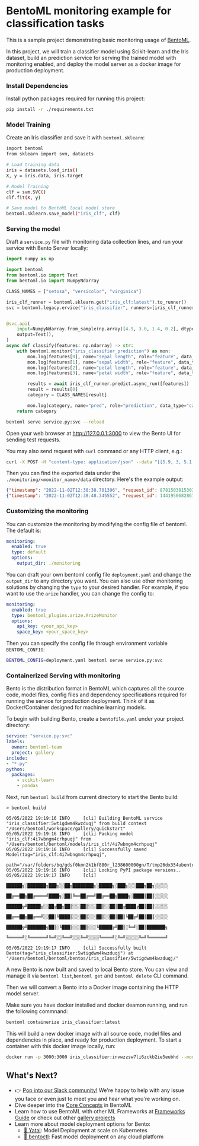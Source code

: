 # BentoML monitoring example for classification tasks

This is a sample project demonstrating basic monitoring usage of [BentoML](https://github.com/bentoml).

In this project, we will train a classifier model using Scikit-learn and the Iris dataset, build
an prediction service for serving the trained model with monitoring enabled, and deploy the
model server as a docker image for production deployment.

### Install Dependencies

Install python packages required for running this project:
```bash
pip install -r ./requirements.txt
```

### Model Training

Create an Iris classifier and save it with `bentoml.sklearn`:

```bash
import bentoml
from sklearn import svm, datasets

# Load training data
iris = datasets.load_iris()
X, y = iris.data, iris.target

# Model Training
clf = svm.SVC()
clf.fit(X, y)

# Save model to BentoML local model store
bentoml.sklearn.save_model("iris_clf", clf)
```

### Serving the model
Draft a `service.py` file with monitoring data collection lines, and run your service with Bento Server locally:

```python
import numpy as np

import bentoml
from bentoml.io import Text
from bentoml.io import NumpyNdarray

CLASS_NAMES = ["setosa", "versicolor", "virginica"]

iris_clf_runner = bentoml.sklearn.get("iris_clf:latest").to_runner()
svc = bentoml.legacy.ervice("iris_classifier", runners=[iris_clf_runner])


@svc.api(
    input=NumpyNdarray.from_sample(np.array([4.9, 3.0, 1.4, 0.2], dtype=np.double)),
    output=Text(),
)
async def classify(features: np.ndarray) -> str:
    with bentoml.monitor("iris_classifier_prediction") as mon:
        mon.log(features[0], name="sepal length", role="feature", data_type="numerical")
        mon.log(features[1], name="sepal width", role="feature", data_type="numerical")
        mon.log(features[2], name="petal length", role="feature", data_type="numerical")
        mon.log(features[3], name="petal width", role="feature", data_type="numerical")

        results = await iris_clf_runner.predict.async_run([features])
        result = results[0]
        category = CLASS_NAMES[result]

        mon.log(category, name="pred", role="prediction", data_type="categorical")
    return category
```

```bash
bentoml serve service.py:svc --reload
```

Open your web browser at http://127.0.0.1:3000 to view the Bento UI for sending test requests.

You may also send request with `curl` command or any HTTP client, e.g.:

```bash
curl -X POST -H "content-type: application/json" --data "[[5.9, 3, 5.1, 1.8]]" http://127.0.0.1:3000/classify
```


Then you can find the exported data under the `./monitoring/<monitor_name>/data` directory.
Here's the example output:

```json
{"timestamp": "2022-11-02T12:38:38.701396", "request_id": 8781503815303167270, "sepal length": 5.9, "sepal width": 3.0, "petal length": 1.4, "petal width": 0.2, "pred": "0"}
{"timestamp": "2022-11-02T12:38:48.345552", "request_id": 14419506828678509143, "sepal length": 4.9, "sepal width": 3.0, "petal length": 1.4, "petal width": 0.2, "pred": "0"}
```


### Customizing the monitoring

You can customize the monitoring by modifying the config file of bentoml. The default is:

```yaml
monitoring:
  enabled: true
  type: default
  options:
    output_dir: ./monitoring
```

You can draft your own bentoml config file `deployment.yaml` and change the `output_dir` to any directory you want. You can also use other monitoring solutions by changing the `type` to your desired handler. For example, if you want to use the `arize` handler, you can change the config to:

```yaml
monitoring:
  enabled: true
  type: bentoml_plugins.arize.ArizeMonitor
  options:
    api_key: <your_api_key>
    space_key: <your_space_key>
```

Then you can specify the config file through environment variable `BENTOML_CONFIG`:
```bash
BENTOML_CONFIG=deployment.yaml bentoml serve service.py:svc
```


### Containerized Serving with monitoring

Bento is the distribution format in BentoML which captures all the source code, model files, config
files and dependency specifications required for running the service for production deployment. Think
of it as Docker/Container designed for machine learning models.

To begin with building Bento, create a `bentofile.yaml` under your project directory:

```yaml
service: "service.py:svc"
labels:
  owner: bentoml-team
  project: gallery
include:
- "*.py"
python:
  packages:
    - scikit-learn
    - pandas
```

Next, run `bentoml build` from current directory to start the Bento build:

```
> bentoml build

05/05/2022 19:19:16 INFO     [cli] Building BentoML service "iris_classifier:5wtigdwm4kwzduqj" from build context "/Users/bentoml/workspace/gallery/quickstart"
05/05/2022 19:19:16 INFO     [cli] Packing model "iris_clf:4i7wbngm4crhpuqj" from "/Users/bentoml/bentoml/models/iris_clf/4i7wbngm4crhpuqj"
05/05/2022 19:19:16 INFO     [cli] Successfully saved Model(tag="iris_clf:4i7wbngm4crhpuqj",
                             path="/var/folders/bq/gdsf0kmn2k1bf880r_l238600000gn/T/tmp26dx354ubentoml_bento_iris_classifier/models/iris_clf/4i7wbngm4crhpuqj/")
05/05/2022 19:19:16 INFO     [cli] Locking PyPI package versions..
05/05/2022 19:19:17 INFO     [cli]
                             ██████╗░███████╗███╗░░██╗████████╗░█████╗░███╗░░░███╗██╗░░░░░
                             ██╔══██╗██╔════╝████╗░██║╚══██╔══╝██╔══██╗████╗░████║██║░░░░░
                             ██████╦╝█████╗░░██╔██╗██║░░░██║░░░██║░░██║██╔████╔██║██║░░░░░
                             ██╔══██╗██╔══╝░░██║╚████║░░░██║░░░██║░░██║██║╚██╔╝██║██║░░░░░
                             ██████╦╝███████╗██║░╚███║░░░██║░░░╚█████╔╝██║░╚═╝░██║███████╗
                             ╚═════╝░╚══════╝╚═╝░░╚══╝░░░╚═╝░░░░╚════╝░╚═╝░░░░░╚═╝╚══════╝

05/05/2022 19:19:17 INFO     [cli] Successfully built Bento(tag="iris_classifier:5wtigdwm4kwzduqj") at "/Users/bentoml/bentoml/bentos/iris_classifier/5wtigdwm4kwzduqj/"
```

A new Bento is now built and saved to local Bento store. You can view and manage it via
`bentoml list`,`bentoml get` and `bentoml delete` CLI command.

Then we will convert a Bento into a Docker image containing the HTTP model server.

Make sure you have docker installed and docker deamon running, and run the following commnand:

```bash
bentoml containerize iris_classifier:latest
```

This will build a new docker image with all source code, model files and dependencies in place,
and ready for production deployment. To start a container with this docker image locally, run:

```bash
docker run -p 3000:3000 iris_classifier:invwzzsw7li6zckb2ie5eubhd --mount type=bind,source=<your directory>,target=/bento/monitoring
```

## What's Next?

- 👉 [Pop into our Slack community!](https://l.bentoml.com/join-slack) We're happy to help with any issue you face or even just to meet you and hear what you're working on.
- Dive deeper into the [Core Concepts](https://docs.bentoml.com/en/latest/concepts/index.html) in BentoML
- Learn how to use BentoML with other ML Frameworks at [Frameworks Guide](https://docs.bentoml.com/en/latest/frameworks/index.html) or check out other [gallery projects](https://github.com/bentoml/BentoML/tree/main/examples)
- Learn more about model deployment options for Bento:
  - [🦄️ Yatai](https://github.com/bentoml/Yatai): Model Deployment at scale on Kubernetes
  - [🚀 bentoctl](https://github.com/bentoml/bentoctl): Fast model deployment on any cloud platform
